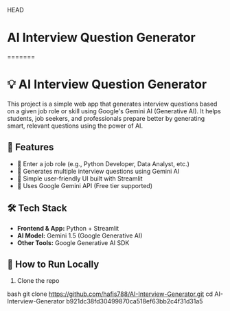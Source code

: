 HEAD
# AI Interview Question Generator 
=======
# 💡 AI Interview Question Generator

This project is a simple web app that generates interview questions based on a given job role or skill using Google's Gemini AI (Generative AI). It helps students, job seekers, and professionals prepare better by generating smart, relevant questions using the power of AI.


## 🔧 Features

- 🎯 Enter a job role (e.g., Python Developer, Data Analyst, etc.)
- 🤖 Generates multiple interview questions using Gemini AI
- 📱 Simple user-friendly UI built with Streamlit
- 🔐 Uses Google Gemini API (Free tier supported)



## 🛠️ Tech Stack

- **Frontend & App:** Python + Streamlit
- **AI Model:** Gemini 1.5 (Google Generative AI)
- **Other Tools:** Google Generative AI SDK



## 🚀 How to Run Locally

1. Clone the repo

bash
git clone https://github.com/hafis788/AI-Interview-Generator.git
cd AI-Interview-Generator
b921dc38fd30499870ca518ef63bb2c4f31d31a5
